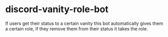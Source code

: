# discord-vanity-role-bot
If users get their status to a certain vanity this bot automatically gives them a certain role, if they remove them from their status it takes the role.
